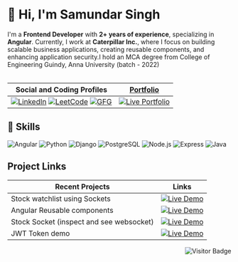 # 👋 Hi, I'm Samundar Singh  
I'm a **Frontend Developer** with  **2+ years of experience**, specializing in **Angular**. Currently, I work at **Caterpillar Inc.**, where I focus on building scalable business applications, creating reusable components, and enhancing application security.I hold an MCA degree from College of Engineering Guindy, Anna University (batch - 2022) <br><br>

| **Social and Coding Profiles** | [**Portfolio**](https://samundar9525.github.io/My-portfolio-hosted)  |
|---------------------------------|---------------|
| [![LinkedIn](https://img.shields.io/badge/LinkedIn-0077B5?style=for-the-badge&logo=linkedin&logoColor=white)](https://www.linkedin.com/in/samundarsingh9525/)  [![LeetCode](https://img.shields.io/badge/LeetCode-FFA116?style=for-the-badge&logo=leetcode&logoColor=black)](https://leetcode.com/u/samundarsingh9525/)  [![GFG](https://img.shields.io/badge/GFG-2E7C31?style=for-the-badge&logo=geeksforGeeks&logoColor=white)](https://www.geeksforgeeks.org/user/samundarsingh9525/) | [![Live Portfolio](https://img.shields.io/badge/Live%20Portfolio-Check%20it%20out-blue)](https://samundar9525.github.io/My-portfolio-hosted)

## 🚀 Skills
![Angular](https://img.shields.io/badge/Angular-DD0031?style=for-the-badge&logo=angular&logoColor=white) ![Python](https://img.shields.io/badge/Python-3776AB?style=for-the-badge&logo=python&logoColor=white) ![Django](https://img.shields.io/badge/Django-092E20?style=for-the-badge&logo=django&logoColor=white) ![PostgreSQL](https://img.shields.io/badge/PostgreSQL-316192?style=for-the-badge&logo=postgresql&logoColor=white) ![Node.js](https://img.shields.io/badge/Node.js-339933?style=for-the-badge&logo=nodedotjs&logoColor=white) ![Express](https://img.shields.io/badge/Express-000000?style=for-the-badge&logo=express&logoColor=white) ![Java](https://img.shields.io/badge/Java-007396?style=for-the-badge&logo=java&logoColor=white) 


## Project Links

| **Recent Projects**                                   | **Links**                                                                                     |
|----------------------------------------------------|-----------------------------------------------------------------------------------------------|
| Stock watchlist using Sockets                      | [![Live Demo](https://img.shields.io/badge/Live%20Demo-Click%20Here-brightgreen)](https://samundar9525.github.io/stock-trade/)   |
| Angular Reusable components                        | [![Live Demo](https://img.shields.io/badge/Live%20Demo-Click%20Here-brightgreen)](https://samundar9525.github.io/angular_Reusable_component) |
| Stock Socket (inspect and see websocket)           | [![Live Demo](https://img.shields.io/badge/Live%20Demo-Click%20Here-brightgreen)](https://stock-trade-be.onrender.com/)         |
|JWT Token demo                                      | [![Live Demo](https://img.shields.io/badge/Live%20Demo-Click%20Here-brightgreen)](https://samundar9525.github.io/JWT-nodejs/)    |

<p align="right">
  <img src="https://komarev.com/ghpvc/?username=Samundar9525&style=flat-square" alt="Visitor Badge" />
</p>

